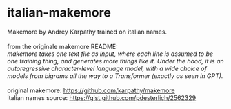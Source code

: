 # italian-makemore
Makemore by Andrey Karpathy trained on italian names. <br />
<br />
from the originale makemore README:<br />
*makemore takes one text file as input, where each line is assumed to be one training thing, and generates more things like it. Under the hood, it is an autoregressive character-level language model, with a wide choice of models from bigrams all the way to a Transformer (exactly as seen in GPT).* <br />
<br />
original makemore: https://github.com/karpathy/makemore <br />
italian names source: https://gist.github.com/pdesterlich/2562329
